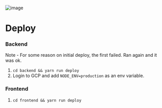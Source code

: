 ![image](https://user-images.githubusercontent.com/11890057/210198534-f17588f4-6fda-4b65-b8b0-baefb2d04564.png)


# Deploy

### Backend

Note - For some reason on initial deploy, the first failed. Ran again and it was ok.

1. `cd backend && yarn run deploy`
2. Login to GCP and add `NODE_ENV=production` as an env variable. 

### Frontend

1. `cd frontend && yarn run deploy`
